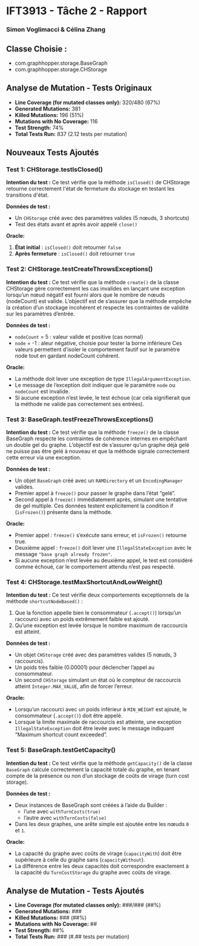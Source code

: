 # IFT3913 - Tâche 2 - Rapport
### Simon Voglimacci & Célina Zhang

## Classe Choisie : 
- com.graphhopper.storage.BaseGraph
- com.graphhopper.storage.CHStorage

## Analyse de Mutation - Tests Originaux

- **Line Coverage (for mutated classes only):** 320/480 (67%)
- **Generated Mutations:** 381
- **Killed Mutations:** 196 (51%)
- **Mutations with No Coverage:** 116
- **Test Strength:** 74%
- **Total Tests Run:** 837 (2.12 tests per mutation)

## Nouveaux Tests Ajoutés

### Test 1: CHStorage.testIsClosed()

**Intention du test :**
Ce test vérifie que la méthode `isClosed()` de CHStorage retourne correctement l'état de fermeture du stockage en testant les transitions d'état.

**Données de test :**
- Un `CHStorage` créé avec des paramètres valides (5 nœuds, 3 shortcuts)
- Test des états avant et après avoir appelé `close()`

**Oracle:**
1. **État initial** : `isClosed()` doit retourner `false`
3. **Après fermeture** : `isClosed()` doit retourner `true`

### Test 2: CHStorage.testCreateThrowsExceptions()

**Intention du test :**
Ce test vérifie que la méthode `create()` de la classe CHStorage gère correctement les cas invalides en lançant une exception lorsqu’un nœud négatif est fourni alors que le nombre de nœuds (nodeCount) est valide.
L’objectif est de s’assurer que la méthode empêche la création d’un stockage incohérent et respecte les contraintes de validité sur les paramètres d’entrée.

**Données de test :**
- `nodeCount` = 5 : valeur valide et positive (cas normal)
- `node` = -1 : aleur négative, choisie pour tester la borne inférieure
Ces valeurs permettent d’isoler le comportement fautif sur le paramètre node tout en gardant nodeCount cohérent.

**Oracle:**
- La méthode doit lever une exception de type `IllegalArgumentException`.
- Le message de l’exception doit indiquer que le paramètre `node` ou `nodeCount` est invalide.
- Si aucune exception n’est levée, le test échoue (car cela signifierait que la méthode ne valide pas correctement ses entrées).

### Test 3: BaseGraph.testFreezeThrowsExceptions()

**Intention du test :**
Ce test vérifie que la méthode `freeze()` de la classe BaseGraph respecte les contraintes de cohérence internes en empêchant un double gel du graphe.
L’objectif est de s’assurer qu’un graphe déjà gelé ne puisse pas être gelé à nouveau et que la méthode signale correctement cette erreur via une exception.

**Données de test :**
- Un objet `BaseGraph` créé avec un `RAMDirectory` et un `EncodingManager` valides.
- Premier appel à `freeze()` pour passer le graphe dans l’état “gelé”.
- Second appel à `freeze()` immédiatement après, simulant une tentative de gel multiple.
Ces données testent explicitement la condition if (`isFrozen()`) présente dans la méthode.

**Oracle:**
- Premier appel : `freeze()` s’exécute sans erreur, et `isFrozen()` retourne true.
- Deuxième appel : `freeze()` doit lever une `IllegalStateException` avec le message `"base graph already frozen"`.
- Si aucune exception n’est levée au deuxième appel, le test est considéré comme échoué, car le comportement attendu n’est pas respecté.

### Test 4: CHStorage.testMaxShortcutAndLowWeight()
**Intention du test :**
Ce test vérifie deux comportements exceptionnels de la méthode `shortcutNodeBased()` :
1. Que la fonction appelle bien le consommateur (`.accept()`) lorsqu’un raccourci avec un poids extrêmement faible est ajouté.
2. Qu’une exception est levée lorsque le nombre maximum de raccourcis est atteint.

**Données de test :**
- Un objet `CHStorage` créé avec des paramètres valides (5 nœuds, 3 raccourcis).
- Un poids très faible (0.00001) pour déclencher l’appel au consommateur.
- Un second `CHStorage` simulant un état où le compteur de raccourcis atteint `Integer.MAX_VALUE`, afin de forcer l’erreur.

**Oracle:**
- Lorsqu’un raccourci avec un poids inférieur à `MIN_WEIGHT` est ajouté, le consommateur (`.accept()`) doit être appelé.
- Lorsque la limite maximale de raccourcis est atteinte, une exception `IllegalStateException` doit être levée avec le message indiquant “Maximum shortcut count exceeded”.

### Test 5: BaseGraph.testGetCapacity()
**Intention du test :**
Ce test vérifie que la méthode `getCapacity()` de la classe `BaseGraph` calcule correctement la capacité totale du graphe, en tenant compte de la présence ou non d’un stockage de coûts de virage (turn cost storage).

**Données de test :**
- Deux instances de BaseGraph sont créées à l’aide du Builder :
    - l’une avec `withTurnCosts(true)`
    - l’autre avec `withTurnCosts(false)`
- Dans les deux graphes, une arête simple est ajoutée entre les nœuds `0` et `1`.

**Oracle:**
- La capacité du graphe avec coûts de virage (`capacityWith`) doit être supérieure à celle du graphe sans (`capacityWithout`).
- La différence entre les deux capacités doit correspondre exactement à la capacité du `TurnCostStorage` du graphe avec coûts de virage.

## Analyse de Mutation - Tests Ajoutés

- **Line Coverage (for mutated classes only):** ###/### (##%)
- **Generated Mutations:** ###
- **Killed Mutations:** ### (##%)
- **Mutations with No Coverage:** ##
- **Test Strength:** ##%
- **Total Tests Run:** ### (#.## tests per mutation)


